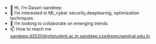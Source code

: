 - 👋 Hi, I’m Dasari-sandeep
- 👀 I’m interested in ML,cyber security,deeplearnig, optimization techniques.
- 💞️ I’m looking to collaborate on emerging trends
- 📫 How to reach me sandeep.d2020@vitstudent.ac.in,sandeep.cse@srecnandyal.edu.in.

<!---
Dasari-sandeep/Dasari-sandeep is a ✨ special ✨ repository because its `README.md` (this file) appears on your GitHub profile.
You can click the Preview link to take a look at your changes.
--->
